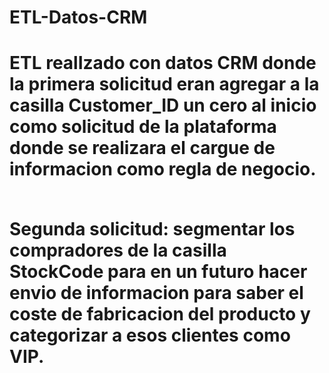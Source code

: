 <h1> ETL-Datos-CRM  <h1>

<p> ETL realIzado con datos CRM donde la primera solicitud eran agregar a la casilla Customer_ID un cero al inicio como solicitud de la plataforma donde se realizara el cargue de informacion como regla de negocio. </p> 
<br>
Segunda solicitud: segmentar los compradores de la casilla StockCode para en un futuro hacer envio de informacion para saber el coste de fabricacion del producto y categorizar a esos clientes como VIP.
